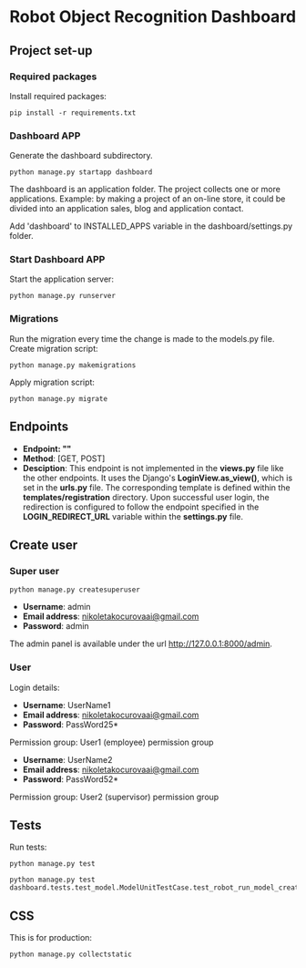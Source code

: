 # Robot Object Recognition Dashboard


## Project set-up

### Required packages

Install required packages:

```
pip install -r requirements.txt
```

### Dashboard APP
Generate the dashboard subdirectory.

```
python manage.py startapp dashboard
```

The dashboard is an application folder. The project collects one or more applications. Example: by making a project of 
an on-line store, it could be divided into an application sales, blog and application contact.

Add 'dashboard' to INSTALLED_APPS variable in the dashboard/settings.py folder.

### Start Dashboard APP
Start the application server:

```
python manage.py runserver
```

### Migrations

Run the migration every time the change is made to the models.py file. Create migration script:

```
python manage.py makemigrations
```

Apply migration script:

```
python manage.py migrate
```

## Endpoints

- **Endpoint: ""**
- **Method**: [GET, POST]
- **Desciption**: This endpoint is not implemented in the **views.py** file like the other endpoints. It uses the Django's **LoginView.as_view()**,
which is set in the **urls.py** file. The corresponding template is defined within the **templates/registration** directory. Upon successful user login, 
the redirection is configured to follow the endpoint specified in the **LOGIN_REDIRECT_URL** variable within the **settings.py** file.

## Create user

### Super user

```
python manage.py createsuperuser
```

- **Username**: admin
- **Email address**: nikoletakocurovaai@gmail.com
- **Password**: admin

The admin panel is available under the url http://127.0.0.1:8000/admin.

### User

Login details:

- **Username**: UserName1
- **Email address**: nikoletakocurovaai@gmail.com
- **Password**: PassWord25*

Permission group: User1 (employee) permission group

- **Username**: UserName2
- **Email address**: nikoletakocurovaai@gmail.com
- **Password**: PassWord52*

Permission group: User2 (supervisor) permission group

## Tests

Run tests:

```
python manage.py test
```

```
python manage.py test dashboard.tests.test_model.ModelUnitTestCase.test_robot_run_model_created_successfully
```

## CSS

This is for production:

```
python manage.py collectstatic
```